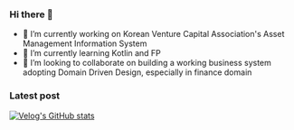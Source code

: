 ### Hi there 👋
- 🔭 I’m currently working on Korean Venture Capital Association's Asset Management Information System
- 🌱 I’m currently learning Kotlin and FP 
- 👯 I’m looking to collaborate on building a working business system adopting Domain Driven Design, especially in finance domain

### Latest post
[![Velog's GitHub stats](https://velog-readme-stats.vercel.app/api?name=aryumka)](https://github.com/eungyeole/velog-readme-stats)

